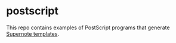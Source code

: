 # postscript

This repo contains examples of PostScript programs that generate
[Supernote
templates](https://supernote.com/pages/various-templates-for-various-needs).
